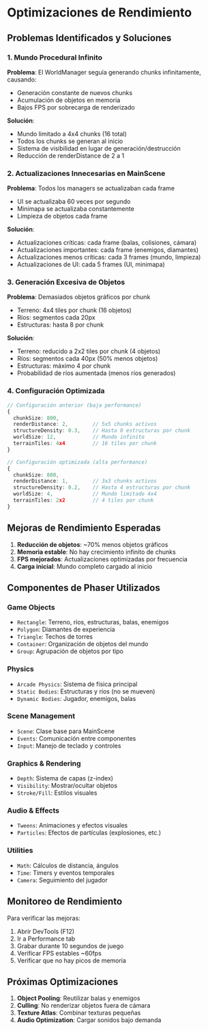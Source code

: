 # Optimizaciones de Rendimiento

## Problemas Identificados y Soluciones

### 1. Mundo Procedural Infinito
**Problema**: El WorldManager seguía generando chunks infinitamente, causando:
- Generación constante de nuevos chunks
- Acumulación de objetos en memoria
- Bajos FPS por sobrecarga de renderizado

**Solución**:
- Mundo limitado a 4x4 chunks (16 total)
- Todos los chunks se generan al inicio
- Sistema de visibilidad en lugar de generación/destrucción
- Reducción de renderDistance de 2 a 1

### 2. Actualizaciones Innecesarias en MainScene
**Problema**: Todos los managers se actualizaban cada frame
- UI se actualizaba 60 veces por segundo
- Minimapa se actualizaba constantemente
- Limpieza de objetos cada frame

**Solución**:
- Actualizaciones críticas: cada frame (balas, colisiones, cámara)
- Actualizaciones importantes: cada frame (enemigos, diamantes)
- Actualizaciones menos críticas: cada 3 frames (mundo, limpieza)
- Actualizaciones de UI: cada 5 frames (UI, minimapa)

### 3. Generación Excesiva de Objetos
**Problema**: Demasiados objetos gráficos por chunk
- Terreno: 4x4 tiles por chunk (16 objetos)
- Ríos: segmentos cada 20px
- Estructuras: hasta 8 por chunk

**Solución**:
- Terreno: reducido a 2x2 tiles por chunk (4 objetos)
- Ríos: segmentos cada 40px (50% menos objetos)
- Estructuras: máximo 4 por chunk
- Probabilidad de ríos aumentada (menos ríos generados)

### 4. Configuración Optimizada

```typescript
// Configuración anterior (baja performance)
{
  chunkSize: 800,
  renderDistance: 2,        // 5x5 chunks activos
  structureDensity: 0.3,    // Hasta 8 estructuras por chunk
  worldSize: 12,            // Mundo infinito
  terrainTiles: 4x4         // 16 tiles por chunk
}

// Configuración optimizada (alta performance)
{
  chunkSize: 800,
  renderDistance: 1,        // 3x3 chunks activos
  structureDensity: 0.2,    // Hasta 4 estructuras por chunk
  worldSize: 4,             // Mundo limitado 4x4
  terrainTiles: 2x2         // 4 tiles por chunk
}
```

## Mejoras de Rendimiento Esperadas

1. **Reducción de objetos**: ~70% menos objetos gráficos
2. **Memoria estable**: No hay crecimiento infinito de chunks
3. **FPS mejorados**: Actualizaciones optimizadas por frecuencia
4. **Carga inicial**: Mundo completo cargado al inicio

## Componentes de Phaser Utilizados

### Game Objects
- `Rectangle`: Terreno, ríos, estructuras, balas, enemigos
- `Polygon`: Diamantes de experiencia
- `Triangle`: Techos de torres
- `Container`: Organización de objetos del mundo
- `Group`: Agrupación de objetos por tipo

### Physics
- `Arcade Physics`: Sistema de física principal
- `Static Bodies`: Estructuras y ríos (no se mueven)
- `Dynamic Bodies`: Jugador, enemigos, balas

### Scene Management
- `Scene`: Clase base para MainScene
- `Events`: Comunicación entre componentes
- `Input`: Manejo de teclado y controles

### Graphics & Rendering
- `Depth`: Sistema de capas (z-index)
- `Visibility`: Mostrar/ocultar objetos
- `Stroke/Fill`: Estilos visuales

### Audio & Effects
- `Tweens`: Animaciones y efectos visuales
- `Particles`: Efectos de partículas (explosiones, etc.)

### Utilities
- `Math`: Cálculos de distancia, ángulos
- `Time`: Timers y eventos temporales
- `Camera`: Seguimiento del jugador

## Monitoreo de Rendimiento

Para verificar las mejoras:
1. Abrir DevTools (F12)
2. Ir a Performance tab
3. Grabar durante 10 segundos de juego
4. Verificar FPS estables ~60fps
5. Verificar que no hay picos de memoria

## Próximas Optimizaciones

1. **Object Pooling**: Reutilizar balas y enemigos
2. **Culling**: No renderizar objetos fuera de cámara
3. **Texture Atlas**: Combinar texturas pequeñas
4. **Audio Optimization**: Cargar sonidos bajo demanda